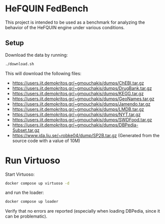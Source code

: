 # HeFQUIN FedBench

This project is intended to be used as a benchmark for analyzing the behavior of the HeFQUIN engine under various conditions.

## Setup
Download the data by running:
```bash
./download.sh
```

This will download the following files:
- https://users.iit.demokritos.gr/~gmouchakis/dumps/ChEBI.tar.gz
- https://users.iit.demokritos.gr/~gmouchakis/dumps/DrugBank.tar.gz
- https://users.iit.demokritos.gr/~gmouchakis/dumps/KEGG.tar.gz
- https://users.iit.demokritos.gr/~gmouchakis/dumps/GeoNames.tar.gz
- https://users.iit.demokritos.gr/~gmouchakis/dumps/Jamendo.tar.gz
- https://users.iit.demokritos.gr/~gmouchakis/dumps/LMDB.tar.gz
- https://users.iit.demokritos.gr/~gmouchakis/dumps/NYT.tar.gz
- https://users.iit.demokritos.gr/~gmouchakis/dumps/SWDFood.tar.gz
- https://users.iit.demokritos.gr/~gmouchakis/dumps/DBPedia-Subset.tar.gz
- https://www.ida.liu.se/~robke04/dump/SP2B.tar.gz
(Generated from the source code with a value of 10M)

# Run Virtuoso
Start Virtuoso:
```bash
docker compose up virtuoso -d
```

and run the loader:
```bash
docker compose up loader
```

Verify that no errors are reported (especially when loading DBPedia, since it can be problematic).
